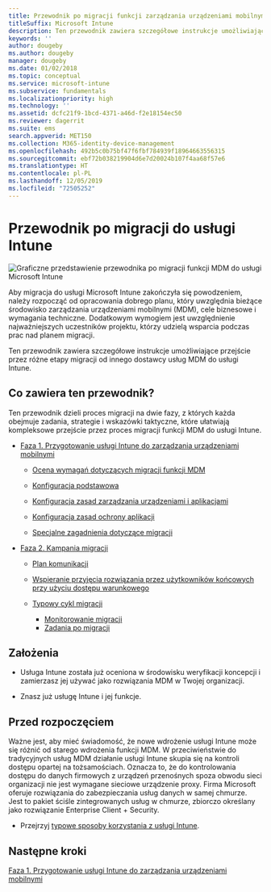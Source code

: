 ```yaml
---
title: Przewodnik po migracji funkcji zarządzania urządzeniami mobilnymi do usługi Intune
titleSuffix: Microsoft Intune
description: Ten przewodnik zawiera szczegółowe instrukcje umożliwiające przejście przez różne etapy migracji od innego dostawcy usług MDM do usługi Microsoft Intune.
keywords: ''
author: dougeby
ms.author: dougeby
manager: dougeby
ms.date: 01/02/2018
ms.topic: conceptual
ms.service: microsoft-intune
ms.subservice: fundamentals
ms.localizationpriority: high
ms.technology: ''
ms.assetid: dcfc21f9-1bcd-4371-a46d-f2e18154ec50
ms.reviewer: dagerrit
ms.suite: ems
search.appverid: MET150
ms.collection: M365-identity-device-management
ms.openlocfilehash: 492b5c0b75bf47f6fbf784939f18964663556315
ms.sourcegitcommit: ebf72b038219904d6e7d20024b107f4aa68f57e6
ms.translationtype: HT
ms.contentlocale: pl-PL
ms.lasthandoff: 12/05/2019
ms.locfileid: "72505252"
---
```

# <a name="intune-migration-guide"></a>Przewodnik po migracji do usługi Intune

![Graficzne przedstawienie przewodnika po migracji funkcji MDM do usługi Microsoft Intune](./media/migration-guide/MDM-migration-guide-art.PNG)

Aby migracja do usługi Microsoft Intune zakończyła się powodzeniem, należy rozpocząć od opracowania dobrego planu, który uwzględnia bieżące środowisko zarządzania urządzeniami mobilnymi (MDM), cele biznesowe i wymagania techniczne. Dodatkowym wymogiem jest uwzględnienie najważniejszych uczestników projektu, którzy udzielą wsparcia podczas prac nad planem migracji.

Ten przewodnik zawiera szczegółowe instrukcje umożliwiające przejście przez różne etapy migracji od innego dostawcy usług MDM do usługi Intune.

## <a name="whats-included-in-this-guide"></a>Co zawiera ten przewodnik?

Ten przewodnik dzieli proces migracji na dwie fazy, z których każda obejmuje zadania, strategie i wskazówki taktyczne, które ułatwiają kompleksowe przejście przez proces migracji funkcji MDM do usługi Intune.

- [Faza 1. Przygotowanie usługi Intune do zarządzania urządzeniami mobilnymi](migration-guide-prepare.md)

  - [Ocena wymagań dotyczących migracji funkcji MDM](migration-guide-prepare.md#assess-mdm-requirements)

  - [Konfiguracja podstawowa](migration-guide-setup.md)

  - [Konfiguracja zasad zarządzania urządzeniami i aplikacjami](migration-guide-configure-policies.md)

  - [Konfiguracja zasad ochrony aplikacji](../apps/app-protection-policies.md)

  - [Specjalne zagadnienia dotyczące migracji](migration-guide-considerations.md)

- [Faza 2. Kampania migracji](migration-guide-campaign.md)

  - [Plan komunikacji](migration-guide-communication-plan.md)

  - [Wspieranie przyjęcia rozwiązania przez użytkowników końcowych przy użyciu dostępu warunkowego](migration-guide-drive-adoption.md)

  - [Typowy cykl migracji](migration-guide-cycle.md)
    - [Monitorowanie migracji](migration-guide-cycle.md#monitoring-migration)
    - [Zadania po migracji](migration-guide-cycle.md#post-migration)

## <a name="assumptions"></a>Założenia

- Usługa Intune została już oceniona w środowisku weryfikacji koncepcji i zamierzasz jej używać jako rozwiązania MDM w Twojej organizacji.

- Znasz już usługę Intune i jej funkcje.

## <a name="before-you-begin"></a>Przed rozpoczęciem

Ważne jest, aby mieć świadomość, że nowe wdrożenie usługi Intune może się różnić od starego wdrożenia funkcji MDM. W przeciwieństwie do tradycyjnych usług MDM działanie usługi Intune skupia się na kontroli dostępu opartej na tożsamościach. Oznacza to, że do kontrolowania dostępu do danych firmowych z urządzeń przenośnych spoza obwodu sieci organizacji nie jest wymagane sieciowe urządzenie proxy. Firma Microsoft oferuje rozwiązania do zabezpieczania usług danych w samej chmurze. Jest to pakiet ściśle zintegrowanych usług w chmurze, zbiorczo określany jako rozwiązanie Enterprise Client + Security.

- Przejrzyj [typowe sposoby korzystania z usługi Intune](common-scenarios.md).

## <a name="next-steps"></a>Następne kroki

[Faza 1. Przygotowanie usługi Intune do zarządzania urządzeniami mobilnymi](migration-guide-prepare.md)
